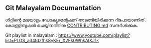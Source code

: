 ## Git Malayalam Documantation

ഗിറ്റിന്റെ മലയാളം ഡോക്യൂമെന്റഷന് അടങ്ങിയിരിക്കുന്ന റിപോയാണിത്. കോണ്ട്രിബൂഷൻ ചെയ്യിനത്തിനു [CONTRIBUTING.md](CONTRIBUTING.md) സന്ദർശിക്കുക.


Git playlist in malayalam : https://www.youtube.com/playlist?list=PLGS_a34tdzfhk8yKEr_X2Fk0WhkAlXJ1k
